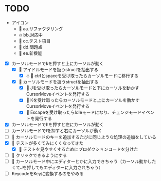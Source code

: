 # TODO

- アイコン
  - 🎨 aa.リファクタリング
  - 🔥 bb.対応中
  - 📘 cc.テスト項目
  - 👻 dd.問題点
  - 🚀 ee.新機能

- [x] カーソルモードでkを押すと上にカーソルが動く
  - [x] 🎨 アイドルモードを扱うstructを抽出する
    - [x] 🔥 📘 ctrlとspaceを受け取ったらカーソルモードに移行する
  - [x] 🎨 カーソルモードを扱うstructを抽出する
    - [x] 📘 Jを受け取ったらカーソルモードと下にカーソルを動かすCursorMoveイベントを発行する
    - [x] 📘 Kを受け取ったらカーソルモードと上にカーソルを動かすCursorMoveイベントを発行する 
    - [x] 📘 Escapeを受け取ったらIdleモードになり、チェンジモードイベントを発行する
- [x] カーソルモードでhを押すと左にカーソルが動く
- [ ] カーソルモードでlを押すと右にカーソルが動く
- [ ] 👻 カーソルモードのキーを追加するたびに同じような処理の追加をしている
- [x] 👻 テストが多くてみにくくなってきた
  - [x] 🎨 テストを見やすくするためにプロダクションコードを分けた
- [ ] 🚀 クリックできるようにする
- [ ] 👻 カーソルモード中にエディターとかに入力できちゃう（カーソル動かしたくてJを押してもエディターに入力されちゃう）
- [ ] KeycodeをKeyに変換するのをやめる